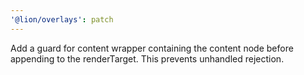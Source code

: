```yaml
---
'@lion/overlays': patch
---
```


Add a guard for content wrapper containing the content node before appending to the renderTarget. This prevents unhandled rejection.
